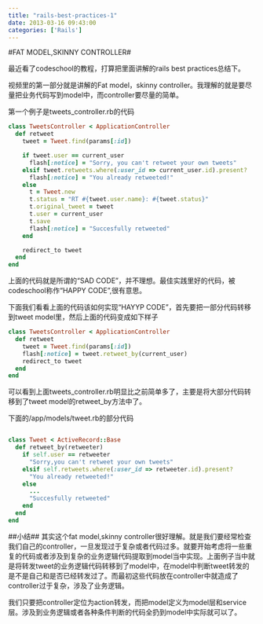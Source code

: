 ```yaml
---
title: "rails-best-practices-1"
date: 2013-03-16 09:43:00
categories: ['Rails']
---
```

#FAT MODEL,SKINNY CONTROLLER#

最近看了codeschool的教程，打算把里面讲解的rails best practices总结下。

视频里的第一部分就是讲解的Fat model，skinny controller。我理解的就是要尽量把业务代码写到model中，而controller要尽量的简单。

第一个例子是tweets_controller.rb的代码

``` ruby
class TweetsController < ApplicationController
  def retweet
    tweet = Tweet.find(params[:id])

    if tweet.user == current_user
      flash[:notice] = "Sorry, you can't retweet your own tweets"
    elsif tweet.retweets.where(:user_id => current_user.id).present?
      flash[:notice] = "You already retweeted!"
    else
      t = Tweet.new
      t.status = "RT #{tweet.user.name}: #{tweet.status}"
      t.original_tweet = tweet
      t.user = current_user
      t.save
      flash[:notice] = "Succesfully retweeted"
    end

    redirect_to tweet
  end
end
```

上面的代码就是所谓的“SAD CODE”，并不理想。最佳实践里好的代码，被codeschool称作“HAPPY CODE”,很有意思。

下面我们看看上面的代码该如何实现“HAYYP CODE”，首先要把一部分代码转移到tweet model里，然后上面的代码变成如下样子
<!--more-->
``` ruby
class TweetsController < ApplicationController
  def retweet
    tweet = Tweet.find(params[:id])
    flash[:notice] = tweet.retweet_by(current_user)
    redirect_to tweet
  end
end
```

可以看到上面tweets_controller.rb明显比之前简单多了，主要是将大部分代码转移到了tweet model的retweet_by方法中了。

下面的/app/models/tweet.rb的部分代码

``` ruby

class Tweet < ActiveRecord::Base
  def retweet_by(retweeter)
    if self.user == retweeter
      "Sorry,you can't retweet your own tweets"
    elsif self.retweets.where(:user_id => retweeter.id).present?
      "You already retweeted!"
    else
      ...
      "Succesfully retweeted"
    end
  end
end
```

##小结##
其实这个fat model,skinny controller很好理解。就是我们要经常检查我们自己的controller，一旦发现过于复杂或者代码过多。就要开始考虑将一些重复的代码或者涉及到复杂的业务逻辑代码提取到model当中实现。上面例子当中就是将转发tweet的业务逻辑代码转移到了model中，在model中判断tweet转发的是不是自己和是否已经转发过了。而最初这些代码放在controller中就造成了controller过于复杂，涉及了业务逻辑。

我们只要把controller定位为action转发，而把model定义为model层和service层。涉及到业务逻辑或者各种条件判断的代码全扔到model中实际就可以了。


